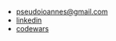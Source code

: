 * pseudoioannes@gmail.com
* [linkedin](https://www.linkedin.com/in/pseudoioannes/)
* [codewars](https://www.codewars.com/users/PseudoIoannes/)

